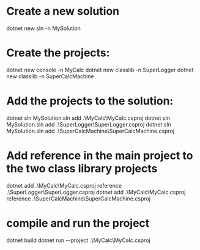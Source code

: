 # Create a new solution

dotnet new sln -n MySolution

# Create the projects:

dotnet new console -n MyCalc
dotnet new classlib -n SuperLogger
dotnet new classlib -n SuperCalcMachine

# Add the projects to the solution:

dotnet sln MySolution.sln add .\MyCalc\MyCalc.csproj
dotnet sln MySolution.sln add .\SuperLogger\SuperLogger.csproj
dotnet sln MySolution.sln add .\SuperCalcMachine\SuperCalcMachine.csproj

# Add reference in the main project to the two class library projects

dotnet add .\MyCalc\MyCalc.csproj reference .\SuperLogger\SuperLogger.csproj
dotnet add .\MyCalc\MyCalc.csproj reference .\SuperCalcMachine\SuperCalcMachine.csproj

# compile and run the project

dotnet build
dotnet run --project .\MyCalc\MyCalc.csproj
